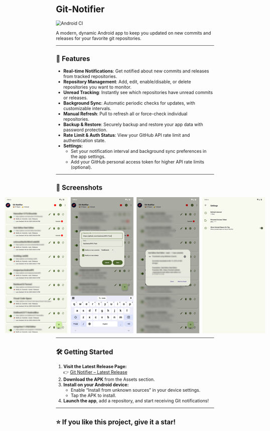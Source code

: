 # Git-Notifier

![Android CI](https://github.com/kazimaruf991/GitNotifier/actions/workflows/android.yml/badge.svg)

A modern, dynamic Android app to keep you updated on new commits and releases for your favorite git repositories.

---

## 🚀 Features

- **Real-time Notifications**: Get notified about new commits and releases from tracked repositories.
- **Repository Management**: Add, edit, enable/disable, or delete repositories you want to monitor.
- **Unread Tracking**: Instantly see which repositories have unread commits or releases.
- **Background Sync**: Automatic periodic checks for updates, with customizable intervals.
- **Manual Refresh**: Pull to refresh all or force-check individual repositories.
- **Backup & Restore**: Securely backup and restore your app data with password protection.
- **Rate Limit & Auth Status**: View your GitHub API rate limit and authentication state.
- **Settings:**
  	- Set your notification interval and background sync preferences in the app settings.
  	- Add your GitHub personal access token for higher API rate limits (optional).

---

## 📸 Screenshots

<div style="display: flex; justify-content: center; gap: 10px;">
  <img src="screenshots/screenshot1.jpg" width="200" />
  <img src="screenshots/screenshot2.jpg" width="200" />
  <img src="screenshots/screenshot3.jpg" width="200" />
  <img src="screenshots/screenshot4.jpg" width="200" />
</div>

---

## 🛠️ Getting Started

1. **Visit the Latest Release Page:**  
   👉 [Git Notifier – Latest Release](https://github.com/kazimaruf991/GitNotifier/releases/latest)
2. **Download the APK** from the Assets section.
3. **Install on your Android device:**
	- Enable “Install from unknown sources” in your device settings.
	- Tap the APK to install.
4. **Launch the app**, add a repository, and start receiving Git notifications!

---

## ⭐️ If you like this project, give it a star!
